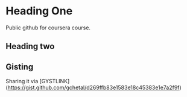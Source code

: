 # Heading One
Public github for coursera course.
## Heading two
## Gisting
Sharing it via [GYSTLINK] (https://gist.github.com/gchetal/d269ffb83e1583e18c45383e1e7a2f9f)
